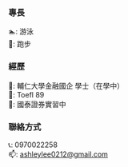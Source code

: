 ### 專長
🏊: 游泳 \
🏃: 跑步 

### 經歷
🥇: 輔仁大學金融國企 學士（在學中）\
🥈: Toefl 89 \
🥉: 國泰證券實習中 

### 聯絡方式
📞: 0970022258 \
📫: ashleylee0212@gmail.com
